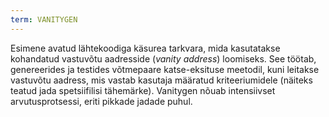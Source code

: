 ```yaml
---
term: VANITYGEN
---
```


Esimene avatud lähtekoodiga käsurea tarkvara, mida kasutatakse kohandatud vastuvõtu aadresside (*vanity address*) loomiseks. See töötab, genereerides ja testides võtmepaare katse-eksituse meetodil, kuni leitakse vastuvõtu aadress, mis vastab kasutaja määratud kriteeriumidele (näiteks teatud jada spetsiifilisi tähemärke). Vanitygen nõuab intensiivset arvutusprotsessi, eriti pikkade jadade puhul.